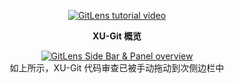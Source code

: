 <figure align="center">
  <a href="https://www.youtube.com/watch?v=UQPb73Zz9qk?utm_source=gitlens-extension&amp;utm_medium=walkthru_welcome" title="观看使用引导视频">
    <img src="tutorial.png" alt="GitLens tutorial video" />
  </a>
</figure>

<figure align="center">
  <p><strong>XU-Git 概览</strong></p>
  <a href="command:gitlens.showWelcomePage" title="打开 XU-Git 欢迎页">
    <img src="../../images/docs/side-bar-views.png" alt="GitLens Side Bar & Panel overview" />
  </a>
  <figcaption>如上所示，XU-Git 代码审查已被手动拖动到次侧边栏中</figcaption>
</figure>
